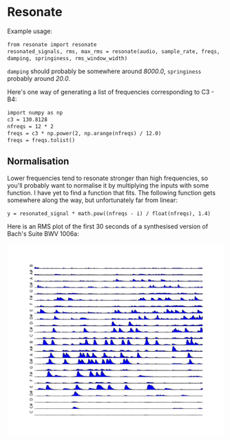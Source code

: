 Resonate
========

Example usage:

    from resonate import resonate
    resonated_signals, rms, max_rms = resonate(audio, sample_rate, freqs, damping, springiness, rms_window_width)

`damping` should probably be somewhere around _8000.0_, `springiness` probably around _20.0_.

Here's one way of generating a list of frequencies corresponding to C3 - B4:

    import numpy as np
    c3 = 130.8128
    nfreqs = 12 * 2
    freqs = c3 * np.power(2, np.arange(nfreqs) / 12.0)
    freqs = freqs.tolist()

Normalisation
-------------

Lower frequencies tend to resonate stronger than high frequencies, so you'll probably want to normalise it by
multiplying the inputs with some function. I have yet to find a function that fits. The following function gets
somewhere along the way, but unfortunately far from linear:

    y = resonated_signal * math.pow((nfreqs - i) / float(nfreqs), 1.4)

Here is an RMS plot of the first 30 seconds of a synthesised version of Bach's Suite BWV 1006a:

![Example RMS plot](https://github.com/andreasjansson/resonate/raw/master/example_rms_plot.png)
